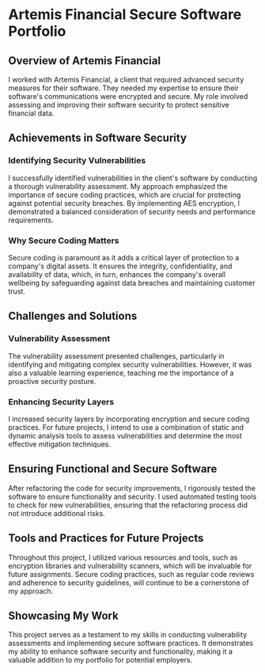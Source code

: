 # Artemis Financial Secure Software Portfolio

## Overview of Artemis Financial
I worked with Artemis Financial, a client that required advanced security measures for their software. They needed my expertise to ensure their software's communications were encrypted and secure. My role involved assessing and improving their software security to protect sensitive financial data.

## Achievements in Software Security
### Identifying Security Vulnerabilities
I successfully identified vulnerabilities in the client's software by conducting a thorough vulnerability assessment. My approach emphasized the importance of secure coding practices, which are crucial for protecting against potential security breaches. By implementing AES encryption, I demonstrated a balanced consideration of security needs and performance requirements.

### Why Secure Coding Matters
Secure coding is paramount as it adds a critical layer of protection to a company's digital assets. It ensures the integrity, confidentiality, and availability of data, which, in turn, enhances the company's overall wellbeing by safeguarding against data breaches and maintaining customer trust.

## Challenges and Solutions
### Vulnerability Assessment
The vulnerability assessment presented challenges, particularly in identifying and mitigating complex security vulnerabilities. However, it was also a valuable learning experience, teaching me the importance of a proactive security posture.

### Enhancing Security Layers
I increased security layers by incorporating encryption and secure coding practices. For future projects, I intend to use a combination of static and dynamic analysis tools to assess vulnerabilities and determine the most effective mitigation techniques.

## Ensuring Functional and Secure Software
After refactoring the code for security improvements, I rigorously tested the software to ensure functionality and security. I used automated testing tools to check for new vulnerabilities, ensuring that the refactoring process did not introduce additional risks.

## Tools and Practices for Future Projects
Throughout this project, I utilized various resources and tools, such as encryption libraries and vulnerability scanners, which will be invaluable for future assignments. Secure coding practices, such as regular code reviews and adherence to security guidelines, will continue to be a cornerstone of my approach.

## Showcasing My Work
This project serves as a testament to my skills in conducting vulnerability assessments and implementing secure software practices. It demonstrates my ability to enhance software security and functionality, making it a valuable addition to my portfolio for potential employers.

